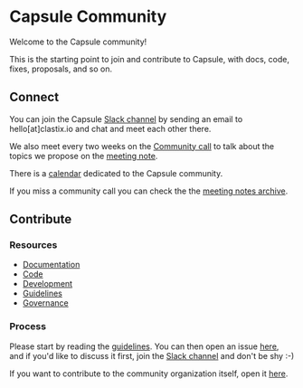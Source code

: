 # Capsule Community

Welcome to the Capsule community!

This is the starting point to join and contribute to Capsule, with docs, code, fixes, proposals, and so on.

## Connect

You can join the Capsule [Slack channel](https://clastix.slack.com/archives/C017HQ6LTEE) by sending an email to hello[at]clastix.io and chat and meet each other there.

We also meet every two weeks on the [Community call](https://meet.google.com/hib-hdhs-bji) to talk about the topics we propose on the [meeting note](https://hackmd.io/@clastix/SkUDImOU5).

There is a [calendar](https://calendar.google.com/calendar/embed?src=c_c370ht6jg5rhdeptsvcnomnvg4%40group.calendar.google.com&ctz=Europe%2FRome) dedicated to the Capsule community.

If you miss a community call you can check the the [meeting notes archive](./meeting-notes).

## Contribute

### Resources

- [Documentation](https://capsule.clastix.io/docs/)
- [Code](https://github.com/clastix/capsule)
- [Development](https://capsule.clastix.io/docs/contributing/development)
- [Guidelines](https://capsule.clastix.io/docs/contributing/guidelines)
- [Governance](https://capsule.clastix.io/docs/contributing/governance)

### Process

Please start by reading the [guidelines](https://capsule.clastix.io/docs/contributing/guidelines).
You can then open an issue [here](https://github.com/clastix/capsule/issues/new/choose), and if you'd like to discuss it first, join the [Slack channel](https://clastix.slack.com/archives/C017HQ6LTEE) and don't be shy :-)

If you want to contribute to the community organization itself, open it [here](https://github.com/clastix/capsule-community/issues/new).
